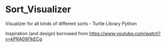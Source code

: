 # Sort_Visualizer
Visualizer for all kinds of different sorts - Turtle Library Python

Inspiration (and design) borrowed from <https://www.youtube.com/watch?v=kPRA0W1kECg>
